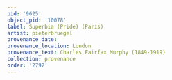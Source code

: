 ```yaml
---
pid: '9625'
object_pid: '10078'
label: Superbia (Pride) (Paris)
artist: pieterbruegel
provenance_date:
provenance_location: London
provenance_text: Charles Fairfax Murphy (1849-1919)
collection: provenance
order: '2792'
---
```

